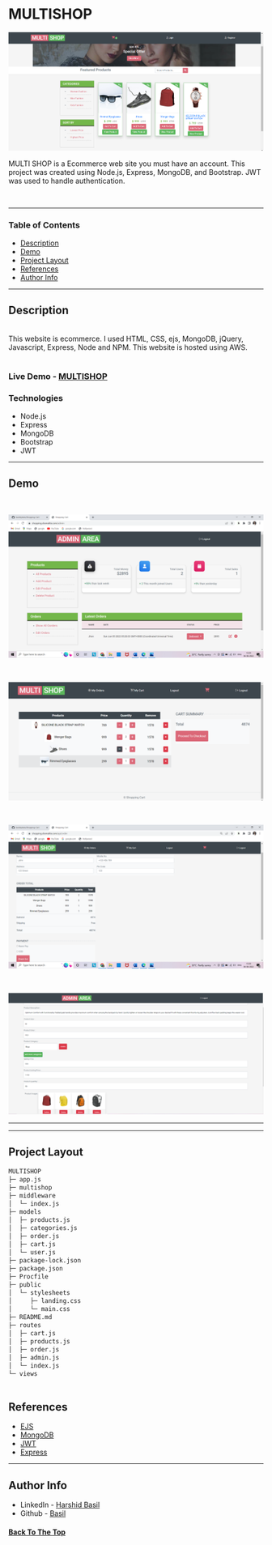# MULTISHOP

![Project Image](README_IMAGES/1.png)

MULTI SHOP is a Ecommerce web site you must have an account.
This project was created using Node.js, Express, MongoDB, and Bootstrap. JWT was used to handle authentication.

<br>


---

### Table of Contents

- [Description](#Description)
- [Demo](#demo)
- [Project Layout](#project-layout)
- [References](#references)
- [Author Info](#author-info)

---

## Description
<br>
This website is ecommerce.  I used HTML, CSS, ejs, MongoDB, jQuery, Javascript, Express, Node and NPM. This website is hosted using AWS.
<br>
<br>

### Live Demo - [MULTISHOP](https://shopping.dramalite.com/)


### Technologies

- Node.js
- Express 
- MongoDB
- Bootstrap
- JWT


---

## Demo
<br>
<p align="center">
  <img  src="README_IMAGES\4.png"  > 
</p>
<br>
<p align="center">
  <img  src="README_IMAGES\2.png"  > 
</p>
<br>
<p align="center">
  <img  src="README_IMAGES\3.png"  > 
</p>
<br>
<p align="center">
  <img  src="README_IMAGES\5.png"  > 
</p>


---



---

## Project Layout

```
MULTISHOP
├─ app.js
├─ multishop
├─ middleware
│  └─ index.js
├─ models
│  ├─ products.js
│  ├─ categories.js
│  ├─ order.js
│  ├─ cart.js
│  └─ user.js
├─ package-lock.json
├─ package.json
├─ Procfile
├─ public
│  └─ stylesheets
│     ├─ landing.css
│     └─ main.css
├─ README.md
├─ routes
│  ├─ cart.js
│  ├─ products.js
│  ├─ order.js
│  ├─ admin.js
│  └─ index.js
└─ views
  

```

## References

- [EJS](https://ejs.co/)
- [MongoDB](https://www.mongodb.com/)
- [JWT](https://jwt.io//)
- [Express](https://expressjs.com/)

---

## Author Info

- LinkedIn - [Harshid Basil](https://www.linkedin.com/harshidbasil)
- Github - [Basil](https://github.com/basildybala)

#### [Back To The Top](#MULTISHOP)

